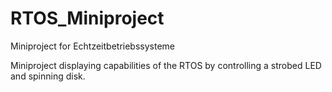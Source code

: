 # RTOS_Miniproject
Miniproject for Echtzeitbetriebssysteme

Miniproject displaying capabilities of the RTOS by controlling a strobed LED and spinning disk.
